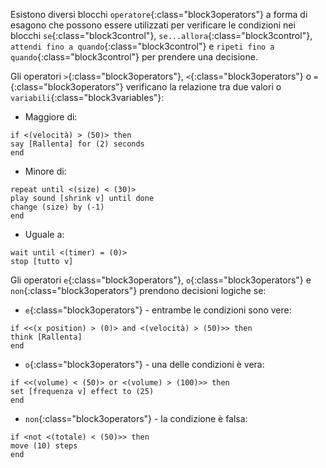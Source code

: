 Esistono diversi blocchi `operatore`{:class="block3operators"} a forma di esagono che possono essere utilizzati per verificare le condizioni nei blocchi `se`{:class="block3control"}, `se...allora`{:class="block3control"}, `attendi fino a quando`{:class="block3control"} e `ripeti fino a quando`{:class="block3control"} per prendere una decisione.

Gli operatori `>`{:class="block3operators"}, `<`{:class="block3operators"} o `=`{:class="block3operators"} verificano la relazione tra due valori o `variabili`{:class="block3variables"}:

+ Maggiore di:

```blocks3
if <(velocità) > (50)> then
say [Rallenta] for (2) seconds
end
```
+ Minore di:

```blocks3
repeat until <(size) < (30)>
play sound [shrink v] until done
change (size) by (-1)
end
```
+ Uguale a:

```blocks3
wait until <(timer) = (0)>
stop [tutto v]
```

Gli operatori `e`{:class="block3operators"}, `o`{:class="block3operators"} e `non`{:class="block3operators"} prendono decisioni logiche se:

+ `e`{:class="block3operators"} - entrambe le condizioni sono vere:

```blocks3
if <<(x position) > (0)> and <(velocità) > (50)>> then
think [Rallenta]  
end
```

+ `o`{:class="block3operators"} - una delle condizioni è vera:

```blocks3
if <<(volume) < (50)> or <(volume) > (100)>> then
set [frequenza v] effect to (25)
end
```

+ `non`{:class="block3operators"} - la condizione è falsa:

```blocks3
if <not <(totale) < (50)>> then
move (10) steps
end
```


